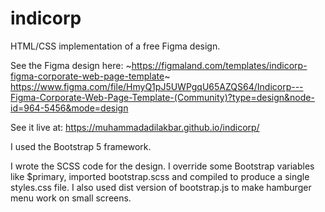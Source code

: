 # indicorp
HTML/CSS implementation of a free Figma design.

See the Figma design here: ~https://figmaland.com/templates/indicorp-figma-corporate-web-page-template~ https://www.figma.com/file/HmyQ1pJ5UWPgqU65AZQS64/Indicorp---Figma-Corporate-Web-Page-Template-(Community)?type=design&node-id=964-5456&mode=design

See it live at: https://muhammadadilakbar.github.io/indicorp/

I used the Bootstrap 5 framework.

I wrote the SCSS code for the design. I override some Bootstrap variables like $primary, imported bootstrap.scss and compiled to produce a single styles.css file. I also used dist version of bootstrap.js to make hamburger menu work on small screens.
